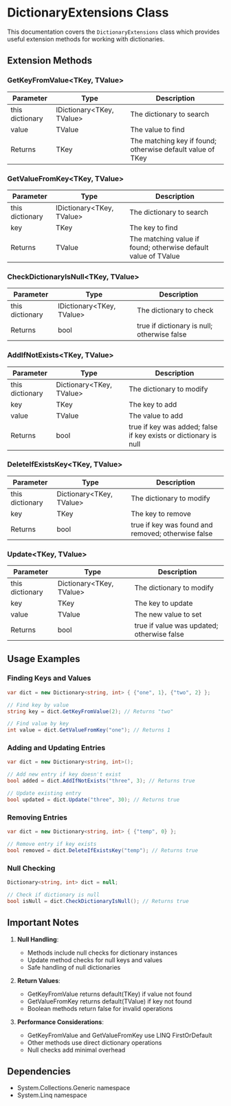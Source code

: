 # DictionaryExtensions Class

This documentation covers the `DictionaryExtensions` class which provides useful extension methods for working with dictionaries.

## Extension Methods

### GetKeyFromValue<TKey, TValue>

| Parameter | Type | Description |
|-----------|------|-------------|
| this dictionary | IDictionary<TKey, TValue> | The dictionary to search |
| value | TValue | The value to find |
| Returns | TKey | The matching key if found; otherwise default value of TKey |

### GetValueFromKey<TKey, TValue>

| Parameter | Type | Description |
|-----------|------|-------------|
| this dictionary | IDictionary<TKey, TValue> | The dictionary to search |
| key | TKey | The key to find |
| Returns | TValue | The matching value if found; otherwise default value of TValue |

### CheckDictionaryIsNull<TKey, TValue>

| Parameter | Type | Description |
|-----------|------|-------------|
| this dictionary | IDictionary<TKey, TValue> | The dictionary to check |
| Returns | bool | true if dictionary is null; otherwise false |

### AddIfNotExists<TKey, TValue>

| Parameter | Type | Description |
|-----------|------|-------------|
| this dictionary | Dictionary<TKey, TValue> | The dictionary to modify |
| key | TKey | The key to add |
| value | TValue | The value to add |
| Returns | bool | true if key was added; false if key exists or dictionary is null |

### DeleteIfExistsKey<TKey, TValue>

| Parameter | Type | Description |
|-----------|------|-------------|
| this dictionary | Dictionary<TKey, TValue> | The dictionary to modify |
| key | TKey | The key to remove |
| Returns | bool | true if key was found and removed; otherwise false |

### Update<TKey, TValue>

| Parameter | Type | Description |
|-----------|------|-------------|
| this dictionary | Dictionary<TKey, TValue> | The dictionary to modify |
| key | TKey | The key to update |
| value | TValue | The new value to set |
| Returns | bool | true if value was updated; otherwise false |

## Usage Examples

### Finding Keys and Values
```csharp
var dict = new Dictionary<string, int> { {"one", 1}, {"two", 2} };

// Find key by value
string key = dict.GetKeyFromValue(2); // Returns "two"

// Find value by key
int value = dict.GetValueFromKey("one"); // Returns 1
```

### Adding and Updating Entries
```csharp
var dict = new Dictionary<string, int>();

// Add new entry if key doesn't exist
bool added = dict.AddIfNotExists("three", 3); // Returns true

// Update existing entry
bool updated = dict.Update("three", 30); // Returns true
```

### Removing Entries
```csharp
var dict = new Dictionary<string, int> { {"temp", 0} };

// Remove entry if key exists
bool removed = dict.DeleteIfExistsKey("temp"); // Returns true
```

### Null Checking
```csharp
Dictionary<string, int> dict = null;

// Check if dictionary is null
bool isNull = dict.CheckDictionaryIsNull(); // Returns true
```

## Important Notes

1. **Null Handling**:
   - Methods include null checks for dictionary instances
   - Update method checks for null keys and values
   - Safe handling of null dictionaries

2. **Return Values**:
   - GetKeyFromValue returns default(TKey) if value not found
   - GetValueFromKey returns default(TValue) if key not found
   - Boolean methods return false for invalid operations

3. **Performance Considerations**:
   - GetKeyFromValue and GetValueFromKey use LINQ FirstOrDefault
   - Other methods use direct dictionary operations
   - Null checks add minimal overhead

## Dependencies

- System.Collections.Generic namespace
- System.Linq namespace